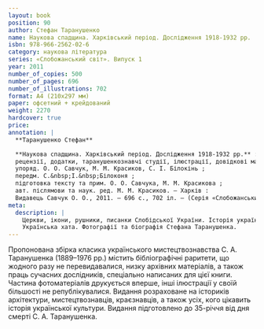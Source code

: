 ```yaml
---
layout: book
position: 90
author: Стефан Таранушенко
name: Наукова спадщина. Харківський період. Дослідження 1918-1932 рр.
isbn: 978-966-2562-02-6
category: наукова література
series: «Слобожанський світ». Випуск 1
year: 2011
number_of_copies: 500
number_of_pages: 696
number_of_illustrations: 702
format: А4 (210х297 мм)
paper: офсетний + крейдований
weight: 2270
hardcover: true
price:
annotation: |
  **Таранушенко Стефан**

  **Наукова спадщина. Харківський період. Дослідження 1918-1932 рр.** : *монографічні видання, статті,
  рецензії, додатки, таранушенкознавчі студії, ілюстрації, довідкові матеріали* /
  упоряд. О. О. Савчук, М. М. Красиков, С. І. Білокінь ;
  передм. С.&nbsp;І.&nbsp;Білоконя ;
  підготовка тексту та прим. О. О. Савчука, М. М. Красикова ;
  авт. післямови та наук. ред. М. М. Красиков. — Харків :
  Видавець Савчук О. О., 2011. — 696 с., 702 іл. — (Cерія «Слобожанський світ». Випуск 1.).
meta:
  description: |
    Церкви, ікони, рушники, писанки Слобідської України. Історія українського мистецтвознавства.
    Українська хата. Фотографії та біографія Стефана Таранушенка.
---
```


Пропонована збірка класика українського мистецтвознавства С. А. Таранушенка (1889–1976 рр.) містить
бібліографічні раритети, що жодного разу не перевидавалися, низку архівних матеріалів, а також праць
сучасних дослідників, спеціально написаних для цієї книги. Частина фотоматеріалів друкується вперше,
інші ілюстрації у своїй більшості не републікувалися. Видання розраховане на істориків архітектури,
мистецтвознавців, краєзнавців, а також усіх, кого цікавить історія української культури. Видання
підготовлено до 35-річчя від дня смерті С. А. Таранушенка.
